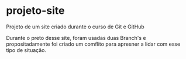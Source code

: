 # projeto-site

 Projeto de um site criado durante o curso de Git e GitHub
 
 Durante o preto desse site, foram usadas duas Branch's e propositadamente foi criado um comflito para apresner a lidar com esse tipo de situação.
